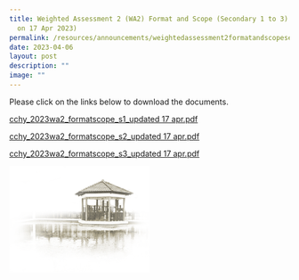 ```yaml
---
title: Weighted Assessment 2 (WA2) Format and Scope (Secondary 1 to 3) (updated
  on 17 Apr 2023)
permalink: /resources/announcements/weightedassessment2formatandscopesecondary1to3/
date: 2023-04-06
layout: post
description: ""
image: ""
---
```

Please click on the links below to download the documents.

[cchy_2023wa2_formatscope_s1_updated 17 apr.pdf](/files/WA%20Format%20and%20Scope/cchy_2023wa2_formatscope_s1_updated%2017%20apr.pdf)

[cchy_2023wa2_formatscope_s2_updated 17 apr.pdf](/files/WA%20Format%20and%20Scope/cchy_2023wa2_formatscope_s2_updated%2017%20apr.pdf)

[cchy_2023wa2_formatscope_s3_updated 17 apr.pdf](/files/WA%20Format%20and%20Scope/cchy_2023wa2_formatscope_s3_updated%2017%20apr.pdf)

<img src="/images/pavilion.png" style="width:50%">